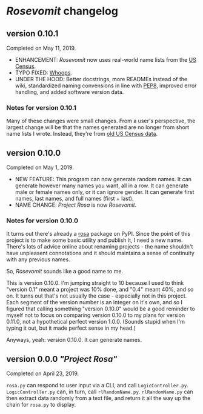 # ***Rosevomit* changelog**

## **version 0.10.1**

Completed on May 11, 2019.

* ENHANCEMENT: *Rosevomit* now uses real-world name lists from the [US Census](https://www.census.gov/topics/population/genealogy/data/1990_census/1990_census_namefiles.html).
* TYPO FIXED: [Whoops](https://github.com/AlexLemna/rosevomit/issues/18).
* UNDER THE HOOD: Better docstrings, more READMEs instead of the wiki, standardized naming convensions in line with [PEP8](https://www.python.org/dev/peps/pep-0008/), improved error handling, and added software version data.

### **Notes for version 0.10.1**

Many of these changes were small changes. From a user's perspective, the largest change will be that the names generated are no longer from short name lists I wrote. Instead, they're from [old US Census data](https://www.census.gov/topics/population/genealogy/data/1990_census/1990_census_namefiles.html).

## **version 0.10.0**

Completed on May 1, 2019.

* NEW FEATURE: This program can now generate random names. It can generate however many names you want, all in a row. It can generate male or female names only, or it can ignore gender. It can generate first names, last names, and full names (first + last).
* NAME CHANGE: *Project Rosa* is now *Rosevomit*.

### **Notes for version 0.10.0**

It turns out there's already a [rosa](https://pypi.org/project/rosa/) package on PyPI. Since the point of this project is to make some basic utility and publish it, I need a new name. There's lots of advice online about renaming projects - the name shouldn't have unpleasent connotations and it should maintains a sense of continuity with any previous names.

So, *Rosevomit* sounds like a good name to me.

This is version 0.10.0. I'm jumping straight to 10 because I used to think "version 0.1" meant a project was 10% done, and "0.4" meant 40%, and so on. It turns out that's not usually the case - especially not in this project. Each segment of the version number is an integer on it's own, and so I figured that calling something "version 0.10.0" would be a good reminder to myself not to focus on comparing version 0.10.0 to my plans for version 0.11.0, not a hypothetical perfect version 1.0.0. (Sounds stupid when I'm typing it out, but it made perfect sense in my head.)

Anyways, yeah: version 0.10.0. It can generate names.

## **version 0.0.0 *"Project Rosa"***

Completed on April 23, 2019.

`rosa.py` can respond to user input via a CLI, and call `LogicController.py`. `LogicController.py` can, in turn, call `rlRandomName.py`. `rlRandomName.py` can then extract data randomly from a text file, and return it all the way up the chain for `rosa.py` to display.